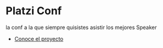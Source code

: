 # Platzi Conf
la conf a la que siempre quisistes asistir los mejores Speaker
* [Conoce el proyecto](https://luisalbertoi.github.io/platzi-conf/ "view")
